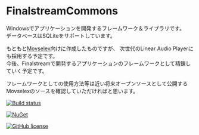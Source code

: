 # FinalstreamCommons

Windowsでアプリケーションを開発するフレームワーク＆ライブラリです。  
データベースはSQLiteをサポートしています。

もともと[Movselex](http://www.finalstream.net/movselex/)向けに作成したものですが、
次世代のLinear Audio Playerにも採用する予定です。  
今後、Finalstreamで開発するアプリケーションのフレームワークとして精錬していく予定です。

フレームワークとしての使用方法等は近い将来オープンソースとして公開するMovselexのソースを確認していただければと思います。

[![Build status](https://ci.appveyor.com/api/projects/status/27uk9s614srvn0dr?svg=true)](https://ci.appveyor.com/project/finalstream/finalstreamcommons)

[![NuGet](https://img.shields.io/nuget/v/FinalstreamCommons.svg?style=plastic)](https://www.nuget.org/packages/FinalstreamCommons/)

[![GitHub license](https://img.shields.io/github/license/finalstream/FinalstreamCommons.svg)]()
